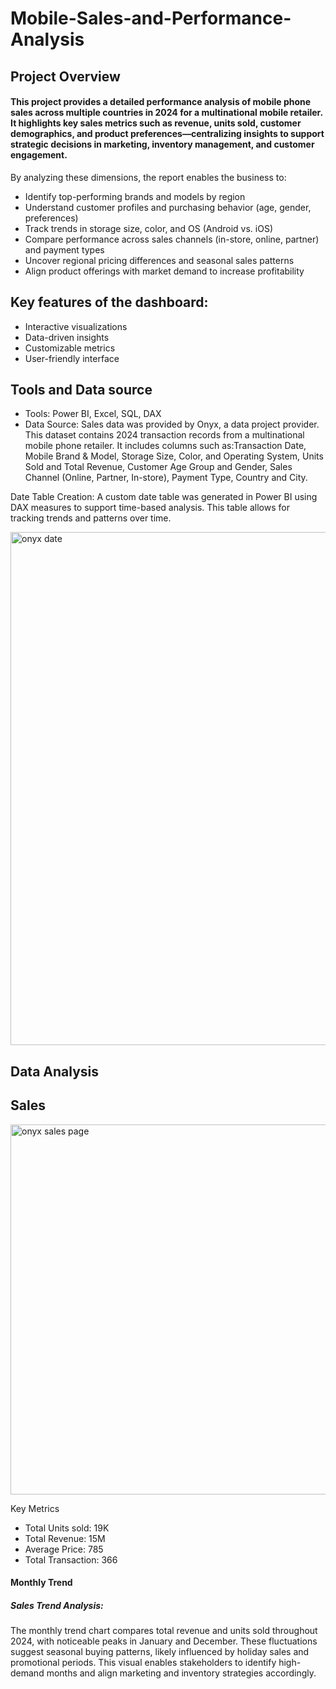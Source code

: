 # Mobile-Sales-and-Performance-Analysis
## Project Overview
#### This project provides a detailed performance analysis of mobile phone sales across multiple countries in 2024 for a multinational mobile retailer. It highlights key sales metrics such as revenue, units sold, customer demographics, and product preferences—centralizing insights to support strategic decisions in marketing, inventory management, and customer engagement.
By analyzing these dimensions, the report enables the business to:
-	Identify top-performing brands and models by region
-	Understand customer profiles and purchasing behavior (age, gender, preferences)
-	Track trends in storage size, color, and OS (Android vs. iOS)
-	Compare performance across sales channels (in-store, online, partner) and payment types
-	Uncover regional pricing differences and seasonal sales patterns
-	Align product offerings with market demand to increase profitability
## Key features of the dashboard:
-	Interactive visualizations
-	Data-driven insights
-	Customizable metrics
-	User-friendly interface
## Tools and Data source
- Tools: Power BI, Excel, SQL, DAX
- Data Source: Sales data was provided by Onyx, a data project provider. This dataset contains 2024 transaction records from a multinational mobile phone retailer. It includes columns such as:Transaction Date, Mobile Brand & Model, Storage Size, Color, and Operating System, Units Sold and Total Revenue, Customer Age Group and Gender, Sales Channel (Online, Partner, In-store), Payment Type, Country and City.
  
Date Table Creation: A custom date table was generated in Power BI using DAX measures to support time-based analysis. This table allows for tracking trends and patterns over time.

<img width="821" alt="onyx date" src="https://github.com/user-attachments/assets/9e05f3d9-ae53-46a0-9b13-5f37e9bbe9b1" />

## Data Analysis
## Sales

  <img width="592" alt="onyx sales page" src="https://github.com/user-attachments/assets/1280c05a-5ca3-4a16-9e7f-3b0508b22992" />

Key Metrics
- Total Units sold: 19K
- Total Revenue: 15M
- Average Price: 785
- Total Transaction: 366
#### Monthly Trend

##### Sales Trend Analysis:
The monthly trend chart compares total revenue and units sold throughout 2024, with noticeable peaks in January and December. These fluctuations suggest seasonal buying patterns, likely influenced by holiday sales and promotional periods. This visual enables stakeholders to identify high-demand months and align marketing and inventory strategies accordingly.

